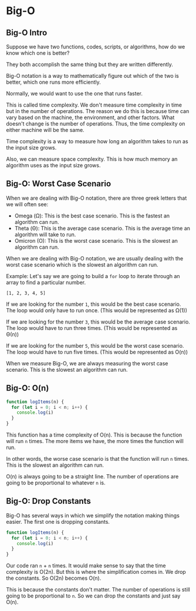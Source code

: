# Big-O

## Big-O Intro

Suppose we have two functions, codes, scripts, or algorithms, how do we know which one is better?

They both accomplish the same thing but they are written differently.

Big-O notation is a way to mathematically figure out which of the two is better, which one runs more efficiently.

Normally, we would want to use the one that runs faster.

This is called time complexity. We don't measure time complexity in time but in the number of operations. The reason we do this is because time can vary based on the machine, the environment, and other factors. What doesn't change is the number of operations. Thus, the time complexity on either machine will be the same.

Time complexity is a way to measure how long an algorithm takes to run as the input size grows.

Also, we can measure space complexity. This is how much memory an algorithm uses as the input size grows.

## Big-O: Worst Case Scenario

When we are dealing with Big-O notation, there are three greek letters that we will often see:

- Omega (Ω): This is the best case scenario. This is the fastest an algorithm can run.
- Theta (Θ): This is the average case scenario. This is the average time an algorithm will take to run.
- Omicron (O): This is the worst case scenario. This is the slowest an algorithm can run.

When we are dealing with Big-O notation, we are usually dealing with the worst case scenario which is the slowest an algorithm can run.

Example: Let's say we are going to build a `for` loop to iterate through an array to find a particular number.

`[1, 2, 3, 4, 5]`

If we are looking for the number `1`, this would be the best case scenario. The loop would only have to run once. (This would be represented as Ω(1))

If we are looking for the number `3`, this would be the average case scenario. The loop would have to run three times. (This would be represented as Θ(n))

If we are looking for the number `5`, this would be the worst case scenario. The loop would have to run five times. (This would be represented as O(n))

When we measure Big-O, we are always measuring the worst case scenario. This is the slowest an algorithm can run.

## Big-O: O(n)

```js
function logItems(n) {
  for (let i = 0; i < n; i++) {
    console.log(i)
  }
}
```

This function has a time complexity of O(n). This is because the function will run `n` times. The more items we have, the more times the function will run.

In other words, the worse case scenario is that the function will run `n` times. This is the slowest an algorithm can run.

O(n) is always going to be a straight line. The number of operations are going to be proportional to whatever `n` is.

## Big-O: Drop Constants

Big-O has several ways in which we simplify the notation making things easier. The first one is dropping constants.

```js
function logItems(n) {
  for (let i = 0; i < n; i++) {
    console.log(i)
  }
}
```

Our code ran `n` + `n` times. It would make sense to say that the time complexity is O(2n).
But this is where the simplification comes in. We drop the constants. So O(2n) becomes O(n).

This is because the constants don't matter. The number of operations is still going to be proportional to `n`. So we can drop the constants and just say O(n).
